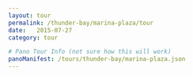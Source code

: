 ```yaml
---
layout: tour
permalink: /thunder-bay/marina-plaza/tour
date:   2015-07-27
category: tour

# Pano Tour Info (not sure how this will work)
panoManifest: /tours/thunder-bay/marina-plaza.json
---
```

